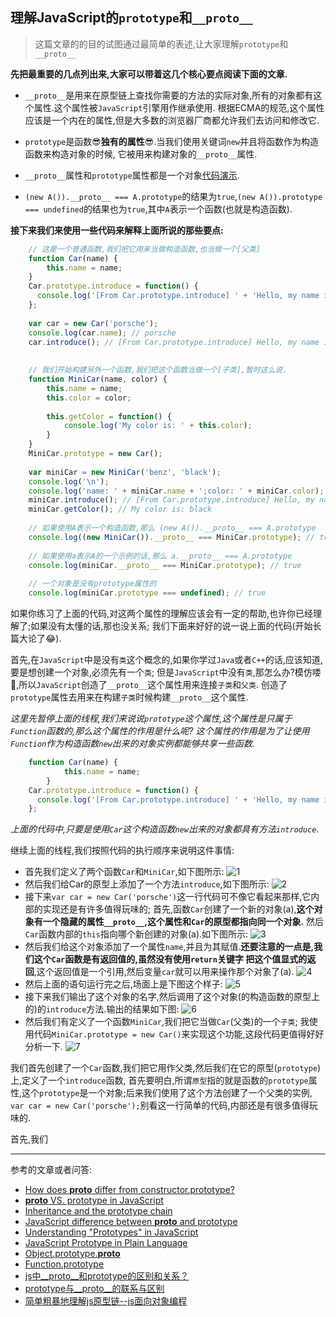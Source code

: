 ## 理解JavaScript的`prototype`和`__proto__`

> 这篇文章的的目的试图通过最简单的表述,让大家理解`prototype`和`__proto__`

**先把最重要的几点列出来,大家可以带着这几个核心要点阅读下面的文章.**
+ `__proto__`是用来在原型链上查找你需要的方法的实际对象,所有的对象都有这个属性.这个属性被`JavaScript`引擎用作继承使用.
根据ECMA的规范,这个属性应该是一个内在的属性,但是大多数的浏览器厂商都允许我们去访问和修改它.

+ `prototype`是函数:sunglasses:**独有的属性**:sunglasses:.当我们使用关键词`new`并且将函数作为构造函数来构造对象的时候,
它被用来构建对象的`__proto__`属性.

+ `__proto__`属性和`prototype`属性都是一个对象[代码演示][1].

+ `(new A()).__proto__ === A.prototype`的结果为`true`,`(new A()).prototype === undefined`的结果也为`true`,其中`A`表示一个函数(也就是构造函数).

**接下来我们来使用一些代码来解释上面所说的那些要点:**

```javascript
    // 这是一个普通函数,我们把它用来当做构造函数,也当做一个[父类]
    function Car(name) {
        this.name = name;
    }
    Car.prototype.introduce = function() {
      console.log('[From Car.prototype.introduce] ' + 'Hello, my name is: ' + this.name);
    };
    
    var car = new Car('porsche');
    console.log(car.name); // porsche
    car.introduce(); // [From Car.prototype.introduce] Hello, my name is: porsche
    
    
    // 我们开始构建另外一个函数,我们把这个函数当做一个[子类],暂时这么说.
    function MiniCar(name, color) {
        this.name = name;
        this.color = color;
    
        this.getColor = function() {
            console.log('My color is: ' + this.color);
        }
    }
    MiniCar.prototype = new Car();
    
    var miniCar = new MiniCar('benz', 'black');
    console.log('\n');
    console.log('name: ' + miniCar.name + ';color: ' + miniCar.color); // name: benz;color: black
    miniCar.introduce(); // [From Car.prototype.introduce] Hello, my name is: benz
    miniCar.getColor(); // My color is: black
    
    // 如果使用A表示一个构造函数,那么 (new A()).__proto__ === A.prototype
    console.log((new MiniCar()).__proto__ === MiniCar.prototype); // true
    
    // 如果使用a表示A的一个示例的话,那么 a.__proto__ === A.prototype
    console.log(miniCar.__proto__ === MiniCar.prototype); // true
    
    // 一个对象是没有prototype属性的
    console.log(miniCar.prototype === undefined); // true
```

如果你练习了上面的代码,对这两个属性的理解应该会有一定的帮助,也许你已经理解了;如果没有太懂的话,那也没关系;
我们下面来好好的说一说上面的代码(开始长篇大论了:joy:).

首先,在`JavaScript`中是没有`类`这个概念的,如果你学过`Java`或者`C++`的话,应该知道,要是想创建一个对象,必须先有一个`类`;
但是`JavaScript`中没有`类`,那怎么办?模仿喽:see_no_evil:,所以`JavaScript`创造了`__proto__`这个属性用来连接`子类`和`父类`.
创造了`prototype`属性去用来在构建`子类`时候构建`__proto__`这个属性.

*这里先暂停上面的线程,我们来说说`prototype`这个属性,这个属性是只属于`Function`函数的,那么这个属性的作用是什么呢?
这个属性的作用是为了让使用`Function`作为构造函数`new`出来的对象实例都能够共享一些函数.*

```javascript
    function Car(name) {
            this.name = name;
        }
    Car.prototype.introduce = function() {
      console.log('[From Car.prototype.introduce] ' + 'Hello, my name is: ' + this.name);
    };
```
*上面的代码中,只要是使用`Car`这个构造函数`new`出来的对象都具有方法`introduce`.*

继续上面的线程,我们按照代码的执行顺序来说明这件事情:
+ 首先我们定义了两个函数`Car`和`MiniCar`,如下图所示:
  ![1](http://angular.angular-china.org/f7396089-aeb0-43a3-b53c-14353b7f745a.jpg)
+ 然后我们给Car的原型上添加了一个方法`introduce`,如下图所示:
  ![2](http://angular.angular-china.org/cbe213bb-6f1e-4fc5-84d4-fa082bf50a89.jpg)
+ 接下来`var car = new Car('porsche')`这一行代码可不像它看起来那样,它内部的实现还是有许多值得玩味的;
  首先,函数`Car`创建了一个新的对象(a),**这个对象有一个隐藏的属性`__proto__`,这个属性和`Car`的原型都指向同一个对象.**
  然后`Car`函数内部的`this`指向哪个新创建的对象(a).如下图所示:
  ![3](http://angular.angular-china.org/6441a0ee-2acd-4667-82b7-8d8a7b57f188.jpg)
+ 然后我们给这个对象添加了一个属性`name`,并且为其赋值.**还要注意的一点是,我们这个`Car`函数是有返回值的,虽然没有使用`return`关键字
  把这个值显式的返回**,这个返回值是一个引用,然后变量`car`就可以用来操作那个对象了(a).
  ![4](http://angular.angular-china.org/0d7b4f2a-8261-4b2d-8d24-cf4383281811.jpg)
+ 然后上面的语句运行完之后,场面上是下图这个样子:
  ![5](http://angular.angular-china.org/b285b41a-dfbe-4873-be5c-b1ca1af5461b.jpg)
+ 接下来我们输出了这个对象的名字,然后调用了这个对象(的构造函数的原型上的)的`introduce`方法.输出的结果如下图:
  ![6](http://angular.angular-china.org/85bec1c9-bf2a-4c7b-bdbc-4b94a886a6b3.jpg)
+ 然后我们有定义了一个函数`MiniCar`,我们把它当做`Car`(父类)的一个`子类`;
  我使用代码`MiniCar.prototype = new Car()`来实现这个功能,这段代码更值得好好分析一下.
  ![7](http://angular.angular-china.org/a6320832-aee7-484a-9e8c-3b3e19994223.jpg)




我们首先创建了一个`Car`函数,我们把它用作父类,然后我们在它的原型(`prototype`)上,定义了一个`introduce`函数,
首先要明白,所谓`原型`指的就是函数的`prototype`属性,这个`prototype`是一个对象;后来我们使用了这个方法创建了一个父类的实例,
`var car = new Car('porsche');`别看这一行简单的代码,内部还是有很多值得玩味的.

首先,我们





















------
参考的文章或者问答:
+ [How does __proto__ differ from constructor.prototype?](http://stackoverflow.com/questions/650764/how-does-proto-differ-from-constructor-prototype)
+ [__proto__ VS. prototype in JavaScript](http://stackoverflow.com/questions/9959727/proto-vs-prototype-in-javascript)
+ [Inheritance and the prototype chain](https://developer.mozilla.org/en-US/docs/Web/JavaScript/Inheritance_and_the_prototype_chain)
+ [JavaScript difference between __proto__ and prototype](https://coderwall.com/p/j1khtg/javascript-difference-between-__proto__-and-prototype)
+ [Understanding "Prototypes" in JavaScript](http://yehudakatz.com/2011/08/12/understanding-prototypes-in-javascript/)
+ [JavaScript Prototype in Plain Language](http://javascriptissexy.com/javascript-prototype-in-plain-detailed-language)
+ [Object.prototype.__proto__](https://developer.mozilla.org/zh-CN/docs/Web/JavaScript/Reference/Global_Objects/Object/proto)
+ [Function.prototype](https://developer.mozilla.org/zh-CN/docs/Web/JavaScript/Reference/Global_Objects/Function/prototype)
+ [js中__proto__和prototype的区别和关系？](https://www.zhihu.com/question/34183746?sort=created)
+ [prototype与__proto__的联系与区别](http://www.th7.cn/web/js/201503/88712.shtml)
+ [简单粗暴地理解js原型链--js面向对象编程](http://www.cnblogs.com/qieguo/p/5451626.html)











[1]:http://pythontutor.com/visualize.html#code=console.log%28%7B%7D.__proto__%29;%0Aconsole.log%28%28function%28%29%7B%7D%29.prototype%29;&mode=display&origin=opt-frontend.js&cumulative=false&heapPrimitives=false&textReferences=false&py=js&rawInputLstJSON=%5B%5D&curInstr=2